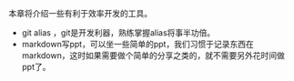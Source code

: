 本章将介绍一些有利于效率开发的工具。  

- git alias ，git是开发利器，熟练掌握alias将事半功倍。
- markdown写ppt，可以坐一些简单的ppt，我们习惯于记录东西在markdown，这时如果需要做个简单的分享之类的，就不需要另外花时间做ppt了。